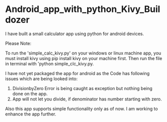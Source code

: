 # Android_app_with_python_Kivy_Buildozer
I have built a small calculator app using python for android devices. 

Please Note:

To run the 'simple_calc_kivy.py' on your windows or linux machine app, you must install kivy using pip install kivy on your machine first. Then run the file in terminal with 'python simple_clc_kivy.py.

I have not yet packaged the app for android as the Code has following issues which are being looked into:

1. DivisionbyZero Error is being caught as exception but nothing being done on the app. 
2. App will not let you divide, if denominator has number starting with zero.

Also this app supports simple functionality only as of now. I am working to enhance the app further.
